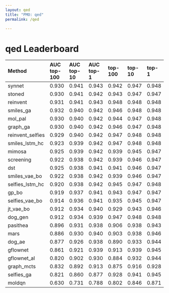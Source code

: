 ```yaml
---
layout: qed
title: "PMO: qed"
permalink: /qed

---
```


# qed Leaderboard




| Method | AUC top-100 | AUC top-10 | AUC top-1 | top-100 | top-10 | top-1 |
| :--- | :------------- | :--- | :--- | :--- | :--- | :--- |
| synnet | 0.930 | 0.941 | 0.943 | 0.942 | 0.947 | 0.948 |
| stoned | 0.930 | 0.941 | 0.942 | 0.943 | 0.947 | 0.947 |
| reinvent | 0.931 | 0.941 | 0.943 | 0.948 | 0.948 | 0.948 |
| smiles_ga | 0.932 | 0.940 | 0.942 | 0.946 | 0.948 | 0.948 |
| mol_pal | 0.930 | 0.940 | 0.942 | 0.944 | 0.947 | 0.948 |
| graph_ga | 0.930 | 0.940 | 0.942 | 0.946 | 0.947 | 0.948 |
| reinvent_selfies | 0.929 | 0.940 | 0.942 | 0.947 | 0.948 | 0.948 |
| smiles_lstm_hc | 0.923 | 0.939 | 0.942 | 0.947 | 0.948 | 0.948 |
| mimosa | 0.925 | 0.939 | 0.942 | 0.939 | 0.945 | 0.947 |
| screening | 0.922 | 0.938 | 0.942 | 0.939 | 0.946 | 0.947 |
| dst | 0.925 | 0.938 | 0.941 | 0.941 | 0.946 | 0.947 |
| smiles_vae_bo | 0.922 | 0.938 | 0.942 | 0.939 | 0.946 | 0.947 |
| selfies_lstm_hc | 0.920 | 0.938 | 0.942 | 0.945 | 0.947 | 0.948 |
| gp_bo | 0.919 | 0.937 | 0.941 | 0.943 | 0.947 | 0.947 |
| selfies_vae_bo | 0.914 | 0.936 | 0.941 | 0.935 | 0.945 | 0.947 |
| jt_vae_bo | 0.912 | 0.934 | 0.940 | 0.929 | 0.943 | 0.946 |
| dog_gen | 0.912 | 0.934 | 0.939 | 0.947 | 0.948 | 0.948 |
| pasithea | 0.896 | 0.931 | 0.938 | 0.906 | 0.938 | 0.943 |
| mars | 0.886 | 0.930 | 0.940 | 0.903 | 0.938 | 0.946 |
| dog_ae | 0.877 | 0.926 | 0.938 | 0.890 | 0.933 | 0.944 |
| gflownet | 0.861 | 0.921 | 0.939 | 0.913 | 0.939 | 0.945 |
| gflownet_al | 0.820 | 0.902 | 0.930 | 0.884 | 0.932 | 0.944 |
| graph_mcts | 0.832 | 0.892 | 0.913 | 0.875 | 0.916 | 0.928 |
| selfies_ga | 0.821 | 0.860 | 0.877 | 0.928 | 0.941 | 0.945 |
| moldqn | 0.630 | 0.731 | 0.788 | 0.802 | 0.846 | 0.871 |


